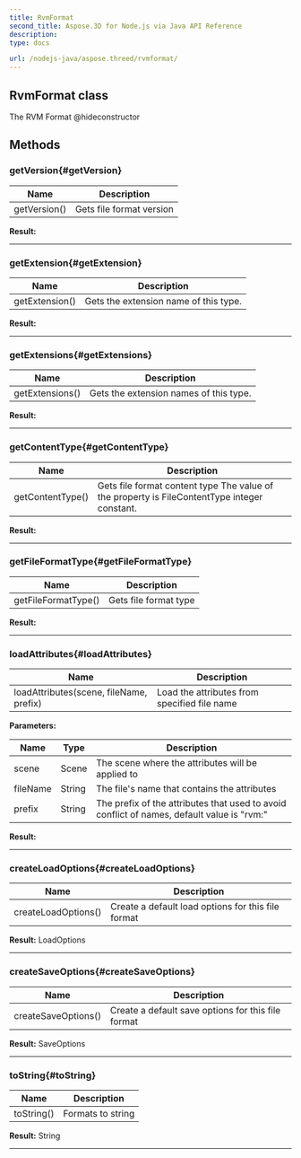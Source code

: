 ```yaml
---
title: RvmFormat 
second_title: Aspose.3D for Node.js via Java API Reference
description: 
type: docs

url: /nodejs-java/aspose.threed/rvmformat/
---
```

## RvmFormat class

  The RVM Format  @hideconstructor


## Methods

### getVersion{#getVersion}

| Name | Description |
| --- | --- |
| getVersion() | Gets file format version | 

 **Result:**



---


### getExtension{#getExtension}

| Name | Description |
| --- | --- |
| getExtension() | Gets the extension name of this type. | 

 **Result:**



---


### getExtensions{#getExtensions}

| Name | Description |
| --- | --- |
| getExtensions() | Gets the extension names of this type. | 

 **Result:**



---


### getContentType{#getContentType}

| Name | Description |
| --- | --- |
| getContentType() | Gets file format content type The value of the property is FileContentType integer constant. | 

 **Result:**



---


### getFileFormatType{#getFileFormatType}

| Name | Description |
| --- | --- |
| getFileFormatType() | Gets file format type | 

 **Result:**



---


### loadAttributes{#loadAttributes}

| Name | Description |
| --- | --- |
| loadAttributes(scene, fileName, prefix) | Load the attributes from specified file name | 

 **Parameters:**

| Name | Type | Description |
| --- | --- | --- |
| scene | Scene | The scene where the attributes will be applied to |
| fileName | String | The file's name that contains the attributes |
| prefix | String | The prefix of the attributes that used to avoid conflict of names, default value is "rvm:" |

 **Result:**



---


### createLoadOptions{#createLoadOptions}

| Name | Description |
| --- | --- |
| createLoadOptions() | Create a default load options for this file format | 

 **Result:**
LoadOptions


---


### createSaveOptions{#createSaveOptions}

| Name | Description |
| --- | --- |
| createSaveOptions() | Create a default save options for this file format | 

 **Result:**
SaveOptions


---


### toString{#toString}

| Name | Description |
| --- | --- |
| toString() | Formats to string | 

 **Result:**
String


---



